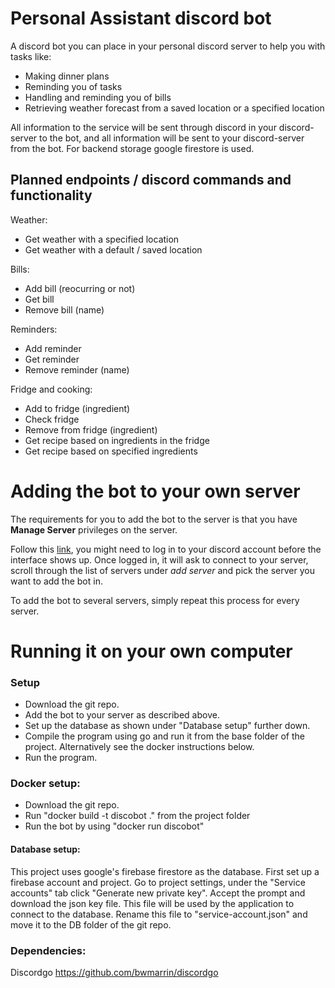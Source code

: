 # Personal Assistant discord bot

A discord bot you can place in your personal discord server to help you with tasks like:
* Making dinner plans
* Reminding you of tasks
* Handling and reminding you of bills
* Retrieving weather forecast from a saved location or a specified location

All information to the service will be sent through discord in your discord-server to the bot, and all information will be sent to your discord-server from the bot. For backend storage google firestore is used.

## Planned endpoints / discord commands and functionality

Weather:
* Get weather with a specified location
* Get weather with a default / saved location


Bills:
* Add bill (reocurring or not)
* Get bill
* Remove bill (name)

Reminders:
* Add reminder
* Get reminder
* Remove reminder (name)

Fridge and cooking:
* Add to fridge (ingredient)
* Check fridge
* Remove from fridge (ingredient)
* Get recipe based on ingredients in the fridge
* Get recipe based on specified ingredients

# Adding the bot to your own server

The requirements for you to add the bot to the server is that you have **Manage Server** privileges on the server. 

Follow this [link](https://discord.com/api/oauth2/authorize?client_id=834015714200649758&permissions=8&scope=bot), you might need to log in to your discord account before the interface shows up. Once logged in, it will ask to connect to your server, scroll through the list of servers under _add server_ and pick the server you want to add the bot in. 

To add the bot to several servers, simply repeat this process for every server.

# Running it on your own computer

### Setup

- Download the git repo.
- Add the bot to your server as described above.
- Set up the database as shown under "Database setup" further down.
- Compile the program using go and run it from the base folder of the project. Alternatively see the docker instructions below.
- Run the program.

### Docker setup:
- Download the git repo.
- Run "docker build -t discobot ." from the project folder
- Run the bot by using "docker run discobot"

#### Database setup: 
This project uses google's firebase firestore as the database. First set up a firebase account and project.
Go to project settings, under the "Service accounts" tab click "Generate new private key".
Accept the prompt and download the json key file.  This file will be used by the application to connect to the database.
Rename this file to "service-account.json" and move it to the DB folder of the git repo.

### Dependencies:

Discordgo https://github.com/bwmarrin/discordgo
